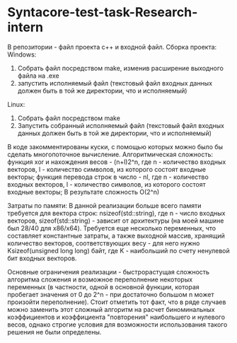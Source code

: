 # Syntacore-test-task-Research-intern
В репозитории - файл проекта c++ и входной файл. 
Сборка проекта:
Windows: 
1) Собрать файл посредством make, изменив расширение выходного файла на .exe
2) запустить исполняемый файл (текстовый файл входных данных должен быть в той же директории, что и исполняемый)

Linux:
1) Собрать файл посредством make
2) Запустить собранный исполняемый файл (текстовый файл входных данных должен быть в той же директории, что и исполняемый)

В коде закомментированы куски, с помощью которых можно было бы сделать многопоточное вычисление.
Алгоритмическая сложность:
функция xor и нахождения весов - (n+l)2^n, где n - количество входных векторов, l - количество символов, из которого состоят входные векторы;
функция перевода строк в число - nl, где n - количество входных векторов, l - количество символов, из которого состоят входные векторы;
В результате сложность O(2^n)

Затраты по памяти: 
В данной реализации больше всего памяти требуется для вектора строк: nsizeof(std::string), где n - число входных векторов, sizeof(std::string) - зависит от архитектуры (на моей машине был 28/40 для x86/x64). Требуется еще несколько переменных, что составляет константные затраты, а также выходной массив, хранящий количество векторов, соответствующих весу - для него нужно Ksizeof(unsigned long long) байт, где K - наибольший по счету ненулевой бит входных векторов.

Основные ограничения реализации - быстрорастущая сложность алгоритма сложения и возможное переполнение некоторых переменных (в частности, одной в основной функции, которая пробегает значения от 0 до 2^n - при достаточно большом n может произойти переполнение). Стоит отметить тот факт, что в ряде случаев можно заменить этот сложный алгоритм на расчет биноминальных коэффициентов и коэффициента "повторения" наибольшего и нулевого весов, однако строгие условия для возможности использования такого решения не были определены.
